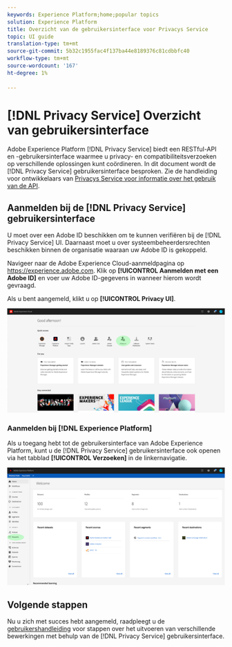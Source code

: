 ```yaml
---
keywords: Experience Platform;home;popular topics
solution: Experience Platform
title: Overzicht van de gebruikersinterface voor Privacys Service
topic: UI guide
translation-type: tm+mt
source-git-commit: 5b32c1955fac4f137ba44e8189376c81cdbbfc40
workflow-type: tm+mt
source-wordcount: '167'
ht-degree: 1%

---
```



# [!DNL Privacy Service] Overzicht van gebruikersinterface

Adobe Experience Platform [!DNL Privacy Service] biedt een RESTful-API en -gebruikersinterface waarmee u privacy- en compatibiliteitsverzoeken op verschillende oplossingen kunt coördineren. In dit document wordt de [!DNL Privacy Service] gebruikersinterface besproken. Zie de handleiding voor ontwikkelaars van [Privacys Service voor informatie over het gebruik van de API](../api/getting-started.md).

## Aanmelden bij de [!DNL Privacy Service] gebruikersinterface

U moet over een Adobe ID beschikken om te kunnen verifiëren bij de [!DNL Privacy Service] UI. Daarnaast moet u over systeembeheerdersrechten beschikken binnen de organisatie waaraan uw Adobe ID is gekoppeld.

Navigeer naar de Adobe Experience Cloud-aanmeldpagina op https://experience.adobe.com. Klik op **[!UICONTROL Aanmelden met een Adobe ID]** en voer uw Adobe ID-gegevens in wanneer hierom wordt gevraagd.

Als u bent aangemeld, klikt u op **[!UICONTROL Privacy UI]**.

![](../images/ui-overview/quick-access.png)

### Aanmelden bij [!DNL Experience Platform]

Als u toegang hebt tot de gebruikersinterface van Adobe Experience Platform, kunt u de [!DNL Privacy Service] gebruikersinterface ook openen via het tabblad **[!UICONTROL Verzoeken]** in de linkernavigatie.

![](../images/ui-overview/platform.png)

## Volgende stappen

Nu u zich met succes hebt aangemeld, raadpleegt u de [gebruikershandleiding](user-guide.md) voor stappen over het uitvoeren van verschillende bewerkingen met behulp van de [!DNL Privacy Service] gebruikersinterface.